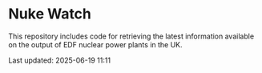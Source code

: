 # Nuke Watch

This repository includes code for retrieving the latest information available on the output of EDF nuclear power plants in the UK.

Last updated: 2025-06-19 11:11